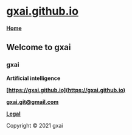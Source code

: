 # **[gxai.github.io](https://gxai.github.io)**
**[Home](https://gxai.github.io)**
## **Welcome to gxai**
### **gxai**
**Artificial intelligence**

**[https://gxai.github.io](https://gxai.github.io)**

**[gxai.git@gmail.com](gxai.git@gmail.com)**

**[Legal](https://gxai.github.io/legal)**

Copyright © 2021 gxai
